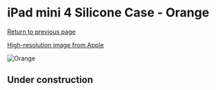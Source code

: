 # iPad mini 4 Silicone Case - Orange

[Return to previous page](/ipad_mini4)

[High-resolution image from Apple](https://store.storeimages.cdn-apple.com/8756/as-images.apple.com/is/MLD42?wid=4500&hei=4500&fmt=png)

<div style="width: 512px"><img src="/almost_uncompressed/MLD42.webp" alt="Orange"></div>

## Under construction
